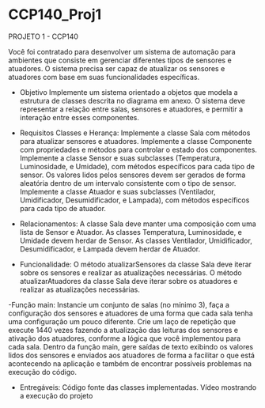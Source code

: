 # CCP140_Proj1
PROJETO 1 - CCP140

Você foi contratado para desenvolver um sistema de automação para ambientes que consiste em gerenciar diferentes tipos de sensores e atuadores. O sistema precisa ser capaz de atualizar os sensores e atuadores com base em suas funcionalidades específicas.

- Objetivo
Implemente um sistema orientado a objetos que modela a estrutura de classes descrita no diagrama em anexo. O sistema deve representar a relação entre salas, sensores e atuadores, e permitir a interação entre esses componentes.

- Requisitos
Classes e Herança:
Implemente a classe Sala com métodos para atualizar sensores e atuadores.
Implemente a classe Componente com propriedades e métodos para controlar o estado dos componentes.
Implemente a classe Sensor e suas subclasses (Temperatura, Luminosidade, e Umidade), com métodos específicos para cada tipo de sensor. Os valores lidos pelos sensores devem ser gerados de forma aleatória dentro de um intervalo consistente com o tipo de sensor.
Implemente a classe Atuador e suas subclasses (Ventilador, Umidificador, Desumidificador, e Lampada), com métodos específicos para cada tipo de atuador.

- Relacionamentos:
A classe Sala deve manter uma composição com uma lista de Sensor e Atuador.
As classes Temperatura, Luminosidade, e Umidade devem herdar de Sensor.
As classes Ventilador, Umidificador, Desumidificador, e Lampada devem herdar de Atuador.

- Funcionalidade:
O método atualizarSensores da classe Sala deve iterar sobre os sensores e realizar as atualizações necessárias.
O método atualizarAtuadores da classe Sala deve iterar sobre os atuadores e realizar as atualizações necessárias.

-Função main:
Instancie um conjunto de salas (no mínimo 3), faça a configuração dos sensores e atuadores de uma forma que cada sala tenha uma configuração um pouco diferente. Crie um laço de repetição que execute 1440 vezes fazendo a atualização das leituras dos sensores e ativação dos atuadores, conforme a lógica que você implementou para cada sala.
Dentro da função main, gere saídas de texto exibindo os valores lidos dos sensores e enviados aos atuadores de forma a facilitar o que está acontecendo na aplicação e também de encontrar possíveis problemas na execução do código.

- Entregáveis:
Código fonte das classes implementadas.
Vídeo mostrando a execução do projeto